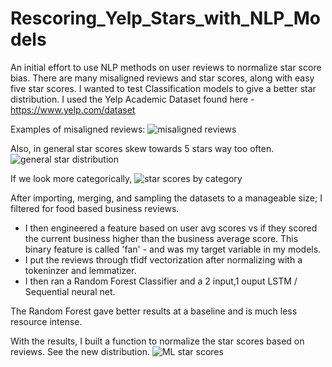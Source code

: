 # Rescoring_Yelp_Stars_with_NLP_Models
An initial effort to use NLP methods on user reviews to normalize star score bias.  There are many misaligned reviews and star scores, along with easy five star scores. I wanted to test Classification models to give a better star distribution. I used the Yelp Academic Dataset found here - https://www.yelp.com/dataset 

Examples of misaligned reviews:
![misaligned reviews](https://user-images.githubusercontent.com/3197895/112232053-280b2700-8bf5-11eb-9186-559d948cf91b.png)

Also, in general star scores skew towards 5 stars way too often. 
![general star distribution](https://user-images.githubusercontent.com/3197895/112232146-4e30c700-8bf5-11eb-8ee6-f8477e61209c.png)

If we look more categorically,
![star scores by category](https://user-images.githubusercontent.com/3197895/112232214-6d2f5900-8bf5-11eb-820b-0ad839ae13a6.png)

After importing, merging, and sampling the datasets to a manageable size; I filtered for food based business reviews. 
- I then engineered a feature based on user avg scores vs if they scored the current business higher than the business average score.  This binary feature is called 'fan' - and was my target variable in my models.
- I put the reviews through tfidf vectorization after normalizing with a tokeninzer and lemmatizer.
- I then ran a Random Forest Classifier and a 2 input,1 ouput LSTM / Sequential neural net.  

The Random Forest gave better results at a baseline and is much less resource intense.  

With the results, I built a function to normalize the star scores based on reviews. See the new distribution.
![ML star scores](https://user-images.githubusercontent.com/3197895/112232756-59d0bd80-8bf6-11eb-9105-02a619290dd2.png)
